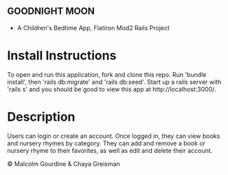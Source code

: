 ## GOODNIGHT MOON
* A Children's Bedtime App, Flatiron Mod2 Rails Project


# Install Instructions

To open and run this application, fork and clone this repo. Run 'bundle install', then 'rails db:migrate' and 'rails db:seed'. Start up a rails server with 'rails s' and you should be good to view this app at http://localhost:3000/.


# Description

Users can login or create an account. Once logged in, they can view books and nursery rhymes by category. They can add and remove a book or nursery rhyme to their favorites, as well as edit and delete their account.


©️ Malcolm Gourdine & Chaya Greisman



